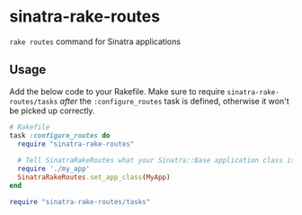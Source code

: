 # sinatra-rake-routes
`rake routes` command for Sinatra applications

## Usage

Add the below code to your Rakefile. Make sure to  require `sinatra-rake-routes/tasks` *after* the `:configure_routes` task is defined, otherwise it won't be picked up correctly.

```ruby
# Rakefile
task :configure_routes do
  require "sinatra-rake-routes"
  
  # Tell SinatraRakeRoutes what your Sinatra::Base application class is called:
  require './my_app'
  SinatraRakeRoutes.set_app_class(MyApp)
end

require "sinatra-rake-routes/tasks"
```

